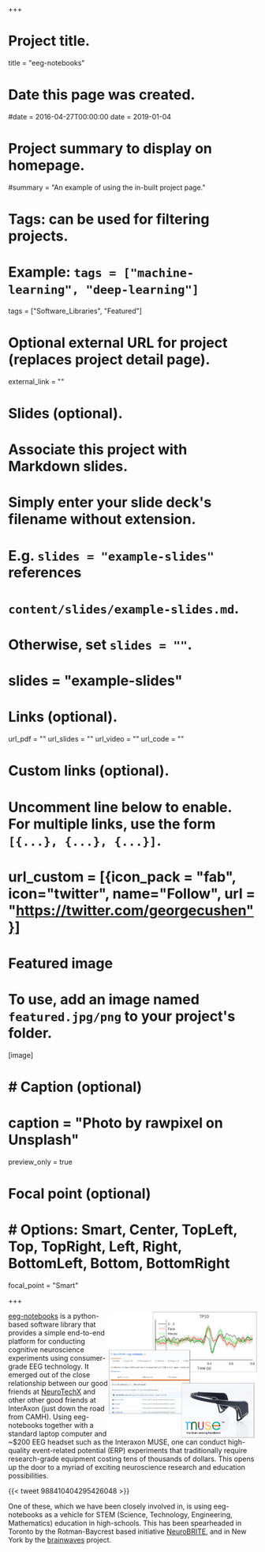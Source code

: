 +++
# Project title.
title = "eeg-notebooks"

# Date this page was created.
#date = 2016-04-27T00:00:00
date = 2019-01-04

# Project summary to display on homepage.
#summary = "An example of using the in-built project page."

# Tags: can be used for filtering projects.
# Example: `tags = ["machine-learning", "deep-learning"]`
tags = ["Software_Libraries", "Featured"]

# Optional external URL for project (replaces project detail page).
external_link = ""

# Slides (optional).
#   Associate this project with Markdown slides.
#   Simply enter your slide deck's filename without extension.
#   E.g. `slides = "example-slides"` references 
#   `content/slides/example-slides.md`.
#   Otherwise, set `slides = ""`.
# slides = "example-slides"

# Links (optional).
url_pdf = ""
url_slides = ""
url_video = ""
url_code = ""

# Custom links (optional).
#   Uncomment line below to enable. For multiple links, use the form `[{...}, {...}, {...}]`.
# url_custom = [{icon_pack = "fab", icon="twitter", name="Follow", url = "https://twitter.com/georgecushen"}]

# Featured image
# To use, add an image named `featured.jpg/png` to your project's folder. 
[image]
  #  # Caption (optional)
  #  caption = "Photo by rawpixel on Unsplash"
  preview_only = true
  
  
# Focal point (optional)
#  # Options: Smart, Center, TopLeft, Top, TopRight, Left, Right, BottomLeft, Bottom, BottomRight
  focal_point = "Smart"


+++

<img src="/img/eeg-notebooks_montage.png" align="right" margin="15px 15px 15px 15px" width="300" /> 

[eeg-notebooks](https://github.com/NeuroTechX/eeg-notebooks) is a python-based software library that provides a simple end-to-end platform for conducting cognitive neuroscience experiments using consumer-grade EEG technology. It emerged out of the close relationship between our good friends at [NeuroTechX](https://neurotechx.com/) and other other good friends at InterAxon (just down the road from CAMH). Using eeg-notebooks together with a standard laptop computer and ~$200 EEG headset such as the Interaxon MUSE, one can conduct high-quality event-related potential (ERP) experiments that traditionally require research-grade equipment costing tens of thousands of dollars.  This opens up the door to a myriad of exciting neuroscience research and education possibilities. 

{{< tweet 988410404295426048 >}}


One of these, which we have been closely involved in, is using eeg-notebooks as a vehicle for STEM (Science, Technology, Engineering, Mathematics) education in high-schools. This has been spearheaded in Toronto by the Rotman-Baycrest based initiative [NeuroBRITE](https://www.baycrest.org/Baycrest-Pages/News-Media/News/Research/next-generation-of-cognitive-neuroscientists), and in New York by the [brainwaves](https://wp.nyu.edu/brainwaves/) project.



